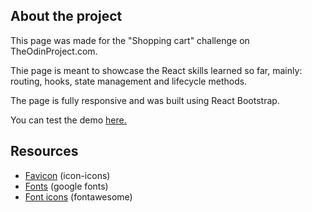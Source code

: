## About the project

This page was made for the "Shopping cart" challenge on TheOdinProject.com.

Thie page is meant to showcase the React skills learned so far, mainly: routing, hooks, state management and lifecycle methods.

The page is fully responsive and was built using React Bootstrap.

You can test the demo [here.](http://jgoldenusr.github.io/10.Shopping-Cart)

## Resources

- [Favicon](https://icon-icons.com) (icon-icons)
- [Fonts](https://fonts.google.com/) (google fonts)
- [Font icons](https://fontawesome.com) (fontawesome)
